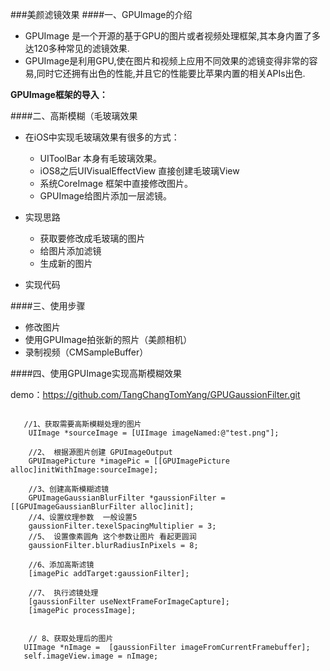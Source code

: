 ###美颜滤镜效果
####一、GPUImage的介绍
- GPUImage 是一个开源的基于GPU的图片或者视频处理框架,其本身内置了多达120多种常见的滤镜效果.
- GPUImage是利用GPU,使在图片和视频上应用不同效果的滤镜变得非常的容易,同时它还拥有出色的性能,并且它的性能要比苹果内置的相关APIs出色.

**GPUImage框架的导入：**




####二、高斯模糊（毛玻璃效果

- 在iOS中实现毛玻璃效果有很多的方式：
    - UIToolBar 本身有毛玻璃效果。
    - iOS8之后UIVisualEffectView 直接创建毛玻璃View
    - 系统CoreImage 框架中直接修改图片。
    - GPUImage给图片添加一层滤镜。
    
- 实现思路
    - 获取要修改成毛玻璃的图片
    - 给图片添加滤镜
    - 生成新的图片
- 实现代码


####三、使用步骤

- 修改图片
- 使用GPUImage拍张新的照片（美颜相机）
- 录制视频（CMSampleBuffer）



####四、使用GPUImage实现高斯模糊效果

demo：https://github.com/TangChangTomYang/GPUGaussionFilter.git

```objc

   //1、获取需要高斯模糊处理的图片
    UIImage *sourceImage = [UIImage imageNamed:@"test.png"];
    
    //2、 根据源图片创建 GPUImageOutput
    GPUImagePicture *imagePic = [[GPUImagePicture alloc]initWithImage:sourceImage];
    
    //3、创建高斯模糊滤镜
    GPUImageGaussianBlurFilter *gaussionFilter = [[GPUImageGaussianBlurFilter alloc]init];
    //4、设置纹理参数  一般设置5
    gaussionFilter.texelSpacingMultiplier = 3;
    //5、 设置像素圆角 这个参数让图片 看起更圆润
    gaussionFilter.blurRadiusInPixels = 8;
    
    //6、添加高斯滤镜
    [imagePic addTarget:gaussionFilter];
    
    //7、 执行滤镜处理
    [gaussionFilter useNextFrameForImageCapture];
    [imagePic processImage];
    
    
    // 8、获取处理后的图片
   UIImage *nImage =  [gaussionFilter imageFromCurrentFramebuffer];
   self.imageView.image = nImage;
    
    

```





